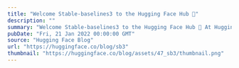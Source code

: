 ```yaml
---
title: "Welcome Stable-baselines3 to the Hugging Face Hub 🤗"
description: ""
summary: "Welcome Stable-baselines3 to the Hugging Face Hub 🤗 At Hugging Face, we are contributing to the ecos..."
pubDate: "Fri, 21 Jan 2022 00:00:00 GMT"
source: "Hugging Face Blog"
url: "https://huggingface.co/blog/sb3"
thumbnail: "https://huggingface.co/blog/assets/47_sb3/thumbnail.png"
---
```


